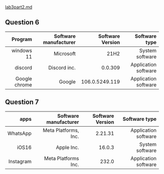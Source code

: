[lab3part2.md](lab3part2.md)
## Question 6
| Program | Software manufacturer | Software Version | Software type|
| ------:| -----------:| ------:| -----------:|
|  windows 11  | Microsoft  |21H2 |System software  |
| discord   | Discord inc.  |0.0.309 | Application software|
|Google chrome   | Google  |106.0.5249.119  |Application software |

## Question 7
| apps | Software manufacturer | Software Version | Software type|
| ------:| -----------:| ------:| -----------:|
| WhatsApp   | Meta Platforms, Inc.   |2.21.31 |Application software |
| iOS16   | Apple Inc.  |16.0.3 |System software  |
| Instagram  | Meta Platforms Inc. | 232.0 |　Application software |

